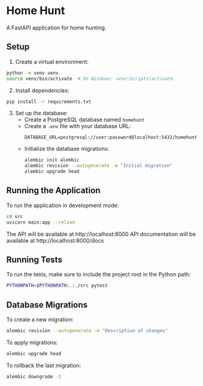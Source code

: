 # Home Hunt

A FastAPI application for home hunting.

## Setup

1. Create a virtual environment:
```bash
python -m venv venv
source venv/bin/activate  # On Windows: venv\Scripts\activate
```

2. Install dependencies:
```bash
pip install -r requirements.txt
```

3. Set up the database:
   - Create a PostgreSQL database named `homehunt`
   - Create a `.env` file with your database URL:
     ```
     DATABASE_URL=postgresql://user:password@localhost:5432/homehunt
     ```
   - Initialize the database migrations:
     ```bash
     alembic init alembic
     alembic revision --autogenerate -m "Initial migration"
     alembic upgrade head
     ```

## Running the Application

To run the application in development mode:
```bash
cd src
uvicorn main:app --reload
```

The API will be available at http://localhost:8000
API documentation will be available at http://localhost:8000/docs

## Running Tests

To run the tests, make sure to include the project root in the Python path:
```bash
PYTHONPATH=$PYTHONPATH:.:./src pytest
```

## Database Migrations

To create a new migration:
```bash
alembic revision --autogenerate -m "Description of changes"
```

To apply migrations:
```bash
alembic upgrade head
```

To rollback the last migration:
```bash
alembic downgrade -1
```
